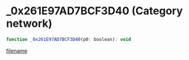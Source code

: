 # _0x261E97AD7BCF3D40 (Category network)

```js
function _0x261E97AD7BCF3D40(p0: boolean): void
```

[filename](_0x261E97AD7BCF3D40_m.md ':include')